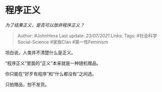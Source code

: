 # 程序正义
*为了结果正义，是否可以放弃程序正义？*

> Author: #JohnHexa
Last update: *23/07/2021* 
Links:
Tags:  #社会科学Social-Science #家族Clan #第一性Feminism



坦白说，人类并不清楚什么是正义。

“程序正义”里面的“正义”本来就是一种随机赠品。

你只能在“好歹有程序”和“什么都没有”之间选。

只拍赠品，恕不发货。



